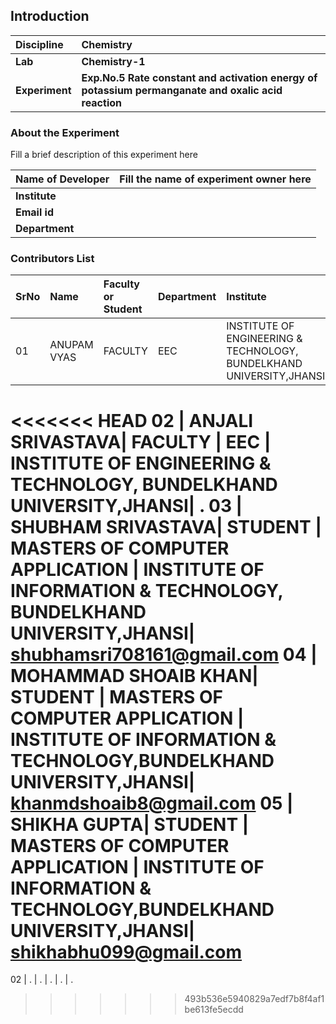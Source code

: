 ## Introduction


<b>Discipline | <b>Chemistry
:--|:--|
<b> Lab | <b> Chemistry-1
<b> Experiment|     <b> Exp.No.5 Rate constant and activation energy of potassium permanganate and oxalic acid reaction

### About the Experiment 

Fill a brief description of this experiment here

<b>Name of Developer | <b> Fill the name of experiment owner here 
:--|:--|
<b> Institute | <b>  
<b> Email id|     <b>  
<b> Department |  

### Contributors List

SrNo | Name | Faculty or Student | Department| Institute | Email id
:--|:--|:--|:--|:--|:--|
01 | ANUPAM VYAS| FACULTY | EEC | INSTITUTE OF ENGINEERING & TECHNOLOGY, BUNDELKHAND UNIVERSITY,JHANSI| .
<<<<<<< HEAD
02 | ANJALI SRIVASTAVA| FACULTY | EEC | INSTITUTE OF ENGINEERING & TECHNOLOGY, BUNDELKHAND UNIVERSITY,JHANSI| .
03 | SHUBHAM SRIVASTAVA| STUDENT | MASTERS OF COMPUTER APPLICATION | INSTITUTE OF INFORMATION & TECHNOLOGY, BUNDELKHAND UNIVERSITY,JHANSI| shubhamsri708161@gmail.com
04 | MOHAMMAD SHOAIB KHAN| STUDENT | MASTERS OF COMPUTER APPLICATION | INSTITUTE OF INFORMATION & TECHNOLOGY,BUNDELKHAND UNIVERSITY,JHANSI| khanmdshoaib8@gmail.com
05 | SHIKHA GUPTA| STUDENT | MASTERS OF COMPUTER APPLICATION | INSTITUTE OF INFORMATION & TECHNOLOGY,BUNDELKHAND UNIVERSITY,JHANSI| shikhabhu099@gmail.com
=======
02 | . | . | . | . | .

   
>>>>>>> 493b536e5940829a7edf7b8f4af1be613fe5ecdd
